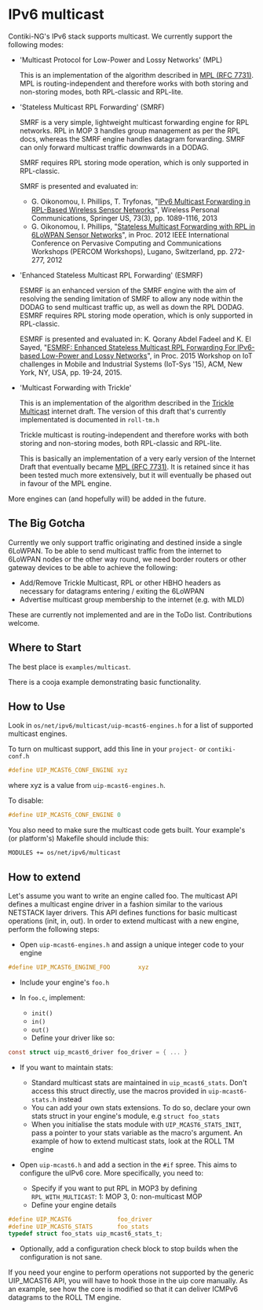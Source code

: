 # IPv6 multicast

Contiki-NG's IPv6 stack supports multicast. We currently support the following modes:

* 'Multicast Protocol for Low-Power and Lossy Networks' (MPL)

  This is an implementation of the algorithm described in [MPL (RFC 7731)][MPL]. MPL is routing-independent and therefore works with both storing and non-storing modes, both RPL-classic and RPL-lite.

* 'Stateless Multicast RPL Forwarding' (SMRF)

  SMRF is a very simple, lightweight multicast forwarding engine for RPL networks. RPL in MOP 3 handles group management as per the RPL docs, whereas the SMRF engine handles datagram forwarding. SMRF can only forward multicast traffic downwards in a DODAG.

  SMRF requires RPL storing mode operation, which is only supported in RPL-classic.

  SMRF is presented and evaluated in:

    * G. Oikonomou, I. Phillips, T. Tryfonas, "[IPv6 Multicast Forwarding in RPL-Based Wireless Sensor Networks][smrf-wpc]", Wireless Personal Communications, Springer US, 73(3), pp. 1089-1116, 2013
    * G. Oikonomou, I. Phillips, "[Stateless Multicast Forwarding with RPL in 6LoWPAN Sensor Networks][smrf-percom]", in Proc. 2012 IEEE International Conference on Pervasive Computing and Communications Workshops (PERCOM Workshops), Lugano, Switzerland, pp. 272-277, 2012 

* 'Enhanced Stateless Multicast RPL Forwarding' (ESMRF)
    
  ESMRF is an enhanced version of the SMRF engine with the aim of resolving the sending limitation of SMRF to allow any node within the DODAG to send multicast traffic up, as well as down the RPL DODAG. ESMRF requires RPL storing mode operation, which is only supported in RPL-classic.

  ESMRF is presented and evaluated in:  K. Qorany Abdel Fadeel and K. El Sayed, "[ESMRF: Enhanced Stateless Multicast RPL Forwarding For IPv6-based Low-Power and Lossy Networks][esmrf]", in Proc. 2015 Workshop on IoT challenges in Mobile and Industrial Systems (IoT-Sys '15), ACM, New York, NY, USA, pp. 19-24, 2015.
    
* 'Multicast Forwarding with Trickle'

  This is an implementation of the algorithm described in the [Trickle Multicast][trickle-multicast] internet draft. The version of this draft that's currently implementated is documented in `roll-tm.h`
   
  Trickle multicast is routing-independent and therefore works with both storing and non-storing modes, both RPL-classic and RPL-lite.

  This is basically an implementation of a very early version of the Internet Draft that eventually became [MPL (RFC 7731)][MPL]. It is retained since it has been tested much more extensively, but it will eventually be phased out in favour of the MPL engine.

More engines can (and hopefully will) be added in the future.

## The Big Gotcha

Currently we only support traffic originating and destined inside a single 6LoWPAN.
To be able to send multicast traffic from the internet to 6LoWPAN nodes or the other
way round, we need border routers or other gateway devices to be able to achieve
the following:

* Add/Remove Trickle Multicast, RPL or other HBHO headers as necessary for datagrams
  entering / exiting the 6LoWPAN
* Advertise multicast group membership to the internet (e.g. with MLD)

These are currently not implemented and are in the ToDo list. Contributions welcome.

## Where to Start

The best place is `examples/multicast`.

There is a cooja example demonstrating basic functionality.

## How to Use

Look in `os/net/ipv6/multicast/uip-mcast6-engines.h` for a list of supported
multicast engines.

To turn on multicast support, add this line in your `project-` or `contiki-conf.h`
```c
#define UIP_MCAST6_CONF_ENGINE xyz
```
  where xyz is a value from `uip-mcast6-engines.h`.

To disable:
```c
#define UIP_MCAST6_CONF_ENGINE 0
```
You also need to make sure the multicast code gets built. Your example's
(or platform's) Makefile should include this:
```
MODULES += os/net/ipv6/multicast
```

## How to extend

Let's assume you want to write an engine called foo.
The multicast API defines a multicast engine driver in a fashion similar to
the various NETSTACK layer drivers. This API defines functions for basic
multicast operations (init, in, out).
In order to extend multicast with a new engine, perform the following steps:

- Open `uip-mcast6-engines.h` and assign a unique integer code to your engine
```c
#define UIP_MCAST6_ENGINE_FOO        xyz
```
  - Include your engine's `foo.h`

- In `foo.c`, implement:
  * `init()`
  * `in()`
  * `out()`
  * Define your driver like so:
```c
const struct uip_mcast6_driver foo_driver = { ... }
```
- If you want to maintain stats:
  * Standard multicast stats are maintained in `uip_mcast6_stats`. Don't access
    this struct directly, use the macros provided in `uip-mcast6-stats.h` instead
  * You can add your own stats extensions. To do so, declare your own stats
    struct in your engine's module, e.g `struct foo_stats`
  * When you initialise the stats module with `UIP_MCAST6_STATS_INIT`, pass
    a pointer to your stats variable as the macro's argument.
    An example of how to extend multicast stats, look at the ROLL TM engine

- Open `uip-mcast6.h` and add a section in the `#if` spree. This aims to
  configure the uIPv6 core. More specifically, you need to:
  * Specify if you want to put RPL in MOP3 by defining
      `RPL_WITH_MULTICAST`: 1: MOP 3, 0: non-multicast MOP
  * Define your engine details
```c
#define UIP_MCAST6             foo_driver
#define UIP_MCAST6_STATS       foo_stats
typedef struct foo_stats uip_mcast6_stats_t;
```
  * Optionally, add a configuration check block to stop builds when the
    configuration is not sane.

If you need your engine to perform operations not supported by the generic
UIP_MCAST6 API, you will have to hook those in the uip core manually. As an
example, see how the core is modified so that it can deliver ICMPv6 datagrams
to the ROLL TM engine.

[smrf-percom]: http://dx.doi.org/10.1109/PerComW.2012.6197494
[smrf-wpc]: http://dx.doi.org/10.1007/s11277-013-1250-5
[esmrf]: http://doi.acm.org/10.1145/2753476.2753479 
[trickle-multicast]: http://tools.ietf.org/html/draft-ietf-roll-trickle-mcast
[MPL]: https://tools.ietf.org/html/rfc7731
